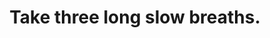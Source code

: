 ---
title: Take three long slow breaths.
tags: mindfulness
grips202310: true
grips202310order: 3
---